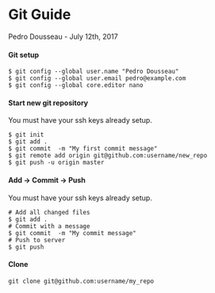 # Git Guide

Pedro Dousseau - 
July 12th, 2017

#### Git setup

```
$ git config --global user.name "Pedro Dousseau"
$ git config --global user.email pedro@example.com
$ git config --global core.editor nano
```

#### Start new git repository

You must have your ssh keys already setup.

```
$ git init 
$ git add .
$ git commit  -m "My first commit message"
$ git remote add origin git@github.com:username/new_repo
$ git push -u origin master
```

#### Add -> Commit -> Push

You must have your ssh keys already setup.

```
# Add all changed files
$ git add .
# Commit with a message
$ git commit  -m "My commit message"
# Push to server
$ git push
```

#### Clone

```
git clone git@github.com:username/my_repo
```
